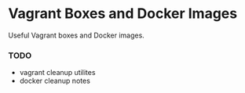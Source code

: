 # Vagrant Boxes and Docker Images
Useful Vagrant boxes and Docker images.

### TODO
- vagrant cleanup utilites
- docker cleanup notes
